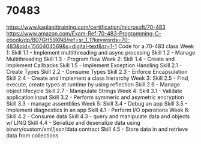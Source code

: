 # 70483
https://www.kaplanittraining.com/certification/microsoft/70-483
https://www.amazon.com/Exam-Ref-70-483-Programming-C-ebook/dp/B07GH59XN8/ref=sr_1_1?keywords=70-483&qid=1560404569&s=digital-text&sr=1-1
Code for a 70-483 class
Week 1:
Skill 1.1 - Implement multithreading and async procesing
Skill 1.2 - Manage Multithreading
Skill 1.3 - Program flow
Week 2:
Skill 1.4 - Create and Implement Callbacks
Skill 1.5 - Implement Exception Handling
Skill 2.1 - Create Types
Skill 2.2 - Consume Types
Skill 2.3 - Enforce Encapsulation
Skill 2.4 - Create and Implement a class hierarchy
Week 3:
Skill 2.5 - Find, execute, create types at runtime by using reflection
Skill 2.6 - Manage object lifecycle
Skill 2.7 - Manipulate Strings
Week 4:
Skill 3.1 - Validate application input
Skill 3.2 - Perform symmeric and asymetric encryption
Skill 3.3 - manage assemblies
Week 5:
Skill 3.4 - Debug an app
Skill 3.5 - Implement diagnostics in an app
Skill 4.1 - Perform I/O operations
Week 6:
Skill 4.2 - Consume data
Skill 4.3 - query and manipulate data and objects w/ LINQ
Skill 4.4 - Serialize and deserialize data using binary/custom/xml/json/data contract
Skill 4.5 - Store data in and retrieve data from collections